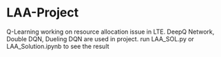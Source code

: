 # LAA-Project
Q-Learning working on resource allocation issue in LTE.
DeepQ Network, Double DQN, Dueling DQN are used in project.
run LAA_SOL.py or LAA_Solution.ipynb to see the result
